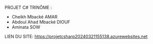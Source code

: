 PROJET C# 
TRINÔME :
- Cheikh Mbacké AMAR
- Abdoul Ahad Mbacké DIOUF 
- Aminata SOW

LIEN DU SITE: https://projetcsharp20240321155138.azurewebsites.net
